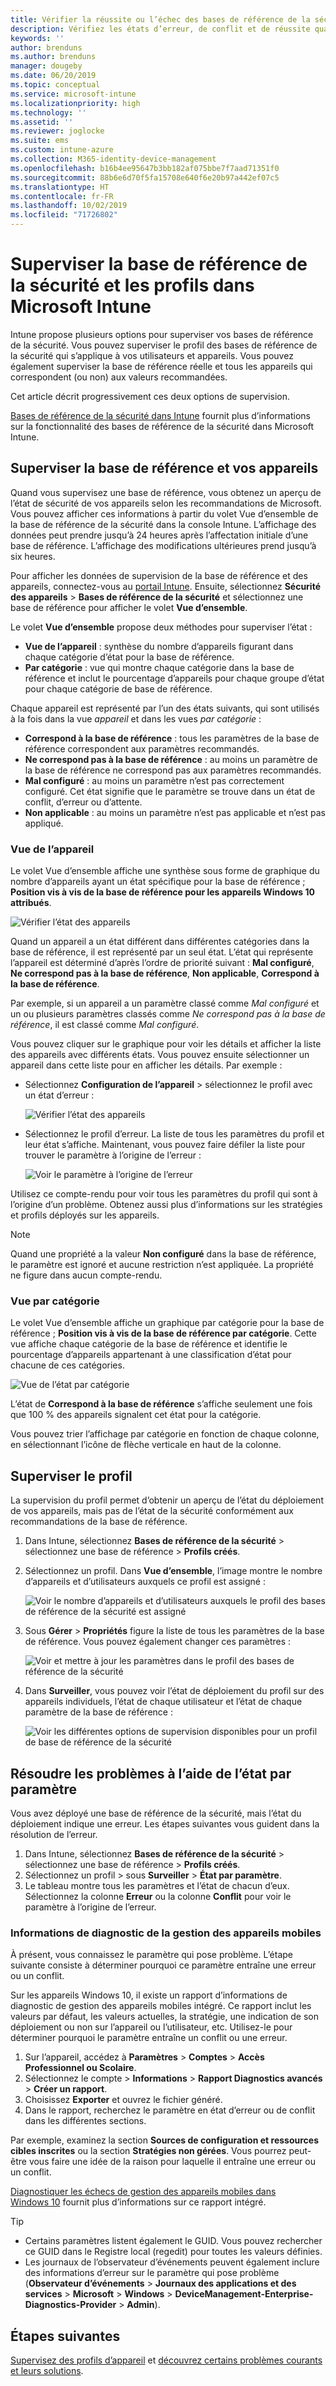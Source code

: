 ```yaml
---
title: Vérifier la réussite ou l’échec des bases de référence de la sécurité dans Microsoft Intune - Azure | Microsoft Docs
description: Vérifiez les états d’erreur, de conflit et de réussite quand vous déployez des bases de référence de la sécurité vers des utilisateurs et appareils dans Microsoft Intune MDM. Découvrez comment résoudre les problèmes à l’aide des journaux clients et des fonctionnalités de rapport dans Intune.
keywords: ''
author: brenduns
ms.author: brenduns
manager: dougeby
ms.date: 06/20/2019
ms.topic: conceptual
ms.service: microsoft-intune
ms.localizationpriority: high
ms.technology: ''
ms.assetid: ''
ms.reviewer: joglocke
ms.suite: ems
ms.custom: intune-azure
ms.collection: M365-identity-device-management
ms.openlocfilehash: b16b4ee95647b3bb182af075bbe7f7aad71351f0
ms.sourcegitcommit: 88b6e6d70f5fa15708e640f6e20b97a442ef07c5
ms.translationtype: HT
ms.contentlocale: fr-FR
ms.lasthandoff: 10/02/2019
ms.locfileid: "71726802"
---
```

# <a name="monitor-security-baseline-and-profiles-in-microsoft-intune"></a>Superviser la base de référence de la sécurité et les profils dans Microsoft Intune  

Intune propose plusieurs options pour superviser vos bases de référence de la sécurité. Vous pouvez superviser le profil des bases de référence de la sécurité qui s’applique à vos utilisateurs et appareils. Vous pouvez également superviser la base de référence réelle et tous les appareils qui correspondent (ou non) aux valeurs recommandées.

Cet article décrit progressivement ces deux options de supervision.

[Bases de référence de la sécurité dans Intune](../security-baselines.md) fournit plus d’informations sur la fonctionnalité des bases de référence de la sécurité dans Microsoft Intune.

## <a name="monitor-the-baseline-and-your-devices"></a>Superviser la base de référence et vos appareils  

Quand vous supervisez une base de référence, vous obtenez un aperçu de l’état de sécurité de vos appareils selon les recommandations de Microsoft. Vous pouvez afficher ces informations à partir du volet Vue d’ensemble de la base de référence de la sécurité dans la console Intune.  L’affichage des données peut prendre jusqu’à 24 heures après l’affectation initiale d’une base de référence. L’affichage des modifications ultérieures prend jusqu’à six heures.  

Pour afficher les données de supervision de la base de référence et des appareils, connectez-vous au [portail Intune](https://go.microsoft.com/fwlink/?linkid=2090973). Ensuite, sélectionnez **Sécurité des appareils** > **Bases de référence de la sécurité** et sélectionnez une base de référence pour afficher le volet **Vue d’ensemble**.

Le volet **Vue d’ensemble** propose deux méthodes pour superviser l’état :
- **Vue de l’appareil** : synthèse du nombre d’appareils figurant dans chaque catégorie d’état pour la base de référence.  
- **Par catégorie** : vue qui montre chaque catégorie dans la base de référence et inclut le pourcentage d’appareils pour chaque groupe d’état pour chaque catégorie de base de référence. 

Chaque appareil est représenté par l’un des états suivants, qui sont utilisés à la fois dans la vue *appareil* et dans les vues *par catégorie* :  
- **Correspond à la base de référence** : tous les paramètres de la base de référence correspondent aux paramètres recommandés.
- **Ne correspond pas à la base de référence** : au moins un paramètre de la base de référence ne correspond pas aux paramètres recommandés.
- **Mal configuré** : au moins un paramètre n’est pas correctement configuré. Cet état signifie que le paramètre se trouve dans un état de conflit, d’erreur ou d’attente.
- **Non applicable** : au moins un paramètre n’est pas applicable et n’est pas appliqué.


### <a name="device-view"></a>Vue de l’appareil
Le volet Vue d’ensemble affiche une synthèse sous forme de graphique du nombre d’appareils ayant un état spécifique pour la base de référence ; **Position vis à vis de la base de référence pour les appareils Windows 10 attribués**.  

![Vérifier l’état des appareils](./media/security-baselines-monitor/overview.png)

Quand un appareil a un état différent dans différentes catégories dans la base de référence, il est représenté par un seul état. L’état qui représente l’appareil est déterminé d’après l’ordre de priorité suivant : **Mal configuré**, **Ne correspond pas à la base de référence**, **Non applicable**, **Correspond à la base de référence**.  

Par exemple, si un appareil a un paramètre classé comme *Mal configuré* et un ou plusieurs paramètres classés comme *Ne correspond pas à la base de référence*, il est classé comme *Mal configuré*.  

Vous pouvez cliquer sur le graphique pour voir les détails et afficher la liste des appareils avec différents états. Vous pouvez ensuite sélectionner un appareil dans cette liste pour en afficher les détails. Par exemple :
- Sélectionnez **Configuration de l’appareil** > sélectionnez le profil avec un état d’erreur :

  ![Vérifier l’état des appareils](./media/security-baselines-monitor/device-configuration-profile-list.png)

- Sélectionnez le profil d’erreur. La liste de tous les paramètres du profil et leur état s’affiche. Maintenant, vous pouvez faire défiler la liste pour trouver le paramètre à l’origine de l’erreur :

  ![Voir le paramètre à l’origine de l’erreur](./media/security-baselines-monitor/profile-with-error-status.png)

Utilisez ce compte-rendu pour voir tous les paramètres du profil qui sont à l’origine d’un problème. Obtenez aussi plus d’informations sur les stratégies et profils déployés sur les appareils.

> [!NOTE]
> Quand une propriété a la valeur **Non configuré** dans la base de référence, le paramètre est ignoré et aucune restriction n’est appliquée. La propriété ne figure dans aucun compte-rendu.

### <a name="per-category-view"></a>Vue par catégorie
Le volet Vue d’ensemble affiche un graphique par catégorie pour la base de référence ; **Position vis à vis de la base de référence par catégorie**.  Cette vue affiche chaque catégorie de la base de référence et identifie le pourcentage d’appareils appartenant à une classification d’état pour chacune de ces catégories. 
 
![Vue de l’état par catégorie](./media/security-baselines-monitor/monitor-baseline-per-category.png)

L’état de **Correspond à la base de référence** s’affiche seulement une fois que 100 % des appareils signalent cet état pour la catégorie.   

Vous pouvez trier l’affichage par catégorie en fonction de chaque colonne, en sélectionnant l’icône de flèche verticale en haut de la colonne.  


## <a name="monitor-the-profile"></a>Superviser le profil

La supervision du profil permet d’obtenir un aperçu de l’état du déploiement de vos appareils, mais pas de l’état de la sécurité conformément aux recommandations de la base de référence.

1. Dans Intune, sélectionnez **Bases de référence de la sécurité** > sélectionnez une base de référence > **Profils créés**.

2. Sélectionnez un profil. Dans **Vue d’ensemble**, l’image montre le nombre d’appareils et d’utilisateurs auxquels ce profil est assigné :

    ![Voir le nombre d’appareils et d’utilisateurs auxquels le profil des bases de référence de la sécurité est assigné](./media/security-baselines-monitor/existing-profile-overview.png)

3. Sous **Gérer** > **Propriétés** figure la liste de tous les paramètres de la base de référence. Vous pouvez également changer ces paramètres :

    ![Voir et mettre à jour les paramètres dans le profil des bases de référence de la sécurité](./media/security-baselines-monitor/manage-settings.png)

4. Dans **Surveiller**, vous pouvez voir l’état de déploiement du profil sur des appareils individuels, l’état de chaque utilisateur et l’état de chaque paramètre de la base de référence :

    ![Voir les différentes options de supervision disponibles pour un profil de base de référence de la sécurité](./media/security-baselines-monitor/monitor-status-options.png)

## <a name="troubleshoot-using-per-setting-status"></a>Résoudre les problèmes à l’aide de l’état par paramètre

Vous avez déployé une base de référence de la sécurité, mais l’état du déploiement indique une erreur. Les étapes suivantes vous guident dans la résolution de l’erreur.

1. Dans Intune, sélectionnez **Bases de référence de la sécurité** > sélectionnez une base de référence > **Profils créés**.
2. Sélectionnez un profil > sous **Surveiller** > **État par paramètre**.
3. Le tableau montre tous les paramètres et l’état de chacun d’eux. Sélectionnez la colonne **Erreur** ou la colonne **Conflit** pour voir le paramètre à l’origine de l’erreur.

### <a name="mdm-diagnostic-information"></a>Informations de diagnostic de la gestion des appareils mobiles

À présent, vous connaissez le paramètre qui pose problème. L’étape suivante consiste à déterminer pourquoi ce paramètre entraîne une erreur ou un conflit. 

Sur les appareils Windows 10, il existe un rapport d’informations de diagnostic de gestion des appareils mobiles intégré. Ce rapport inclut les valeurs par défaut, les valeurs actuelles, la stratégie, une indication de son déploiement ou non sur l’appareil ou l’utilisateur, etc. Utilisez-le pour déterminer pourquoi le paramètre entraîne un conflit ou une erreur.

1. Sur l’appareil, accédez à **Paramètres** > **Comptes** > **Accès Professionnel ou Scolaire**.
2. Sélectionnez le compte > **Informations** > **Rapport Diagnostics avancés** > **Créer un rapport**.
3. Choisissez **Exporter** et ouvrez le fichier généré.
4. Dans le rapport, recherchez le paramètre en état d’erreur ou de conflit dans les différentes sections.

  Par exemple, examinez la section **Sources de configuration et ressources cibles inscrites** ou la section **Stratégies non gérées**. Vous pourrez peut-être vous faire une idée de la raison pour laquelle il entraîne une erreur ou un conflit.

[Diagnostiquer les échecs de gestion des appareils mobiles dans Windows 10](https://docs.microsoft.com/windows/client-management/mdm/diagnose-mdm-failures-in-windows-10) fournit plus d’informations sur ce rapport intégré.

> [!TIP]
> - Certains paramètres listent également le GUID. Vous pouvez rechercher ce GUID dans le Registre local (regedit) pour toutes les valeurs définies.
> - Les journaux de l’observateur d’événements peuvent également inclure des informations d’erreur sur le paramètre qui pose problème (**Observateur d’événements** > **Journaux des applications et des services** > **Microsoft** > **Windows** > **DeviceManagement-Enterprise-Diagnostics-Provider** > **Admin**).

## <a name="next-steps"></a>Étapes suivantes

[Supervisez des profils d’appareil](../configuration/device-profile-monitor.md) et [découvrez certains problèmes courants et leurs solutions](../configuration/device-profile-troubleshoot.md).

